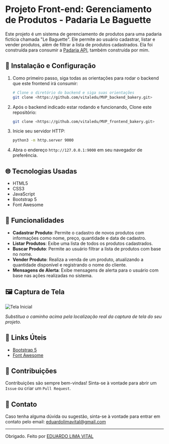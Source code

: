 # Projeto Front-end: Gerenciamento de Produtos - Padaria Le Baguette

Este projeto é um sistema de gerenciamento de produtos para uma padaria fictícia chamada "Le Baguette". Ele permite ao usuário cadastrar, listar e vender produtos, além de filtrar a lista de produtos cadastrados. Ela foi construída para consumir a [Padaria API](https://github.com/vitaledu/MVP_backend_bakery), também construída por mim.

## 🚀 Instalação e Configuração

1. Como primeiro passo, siga todas as orientações para rodar o backend que este frontend irá consumir:
   ```sh
   # Clone o diretório do backend e siga suas orientações 
   git clone <https://github.com/vitaledu/MVP_backend_bakery.git>
   
   ```

2. Após o backend indicado estar rodando e funcionando, Clone este repositório:
   ```sh
   git clone <https://github.com/vitaledu/MVP_frontend_bakery.git>
   
   ```
   
3. Inicie seu servidor HTTP:
   ```sh
   python3 -m http.server 9000
   
   ```

4. Abra o endereço `http://127.0.0.1:9000` em seu navegador de preferência.

## 🌐 Tecnologias Usadas

- HTML5
- CSS3
- JavaScript
- Bootstrap 5
- Font Awesome

## 🔧 Funcionalidades

- **Cadastrar Produto**: Permite o cadastro de novos produtos com informações como nome, preço, quantidade e data de cadastro.
- **Listar Produtos**: Exibe uma lista de todos os produtos cadastrados.
- **Buscar Produto**: Permite ao usuário filtrar a lista de produtos com base no nome.
- **Vender Produto**: Realiza a venda de um produto, atualizando a quantidade disponível e registrando o nome do cliente.
- **Mensagens de Alerta**: Exibe mensagens de alerta para o usuário com base nas ações realizadas no sistema.

## 🖼️ Captura de Tela

![Tela Inicial](caminho/para/screenshot.png)

*Substitua o caminho acima pela localização real da captura de tela do seu projeto.*

## 🔗 Links Úteis

- [Bootstrap 5](https://getbootstrap.com/docs/5.0/getting-started/introduction/)
- [Font Awesome](https://fontawesome.com/)

## 🤝 Contribuições

Contribuições são sempre bem-vindas! Sinta-se à vontade para abrir um `Issue` ou criar um `Pull Request`.

## 📧 Contato

Caso tenha alguma dúvida ou sugestão, sinta-se à vontade para entrar em contato pelo email: eduardolimavital@gmail.com

---

Obrigado.
Feito por [EDUARDO LIMA VITAL](https://github.com/vitaledu)
